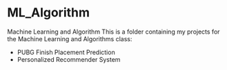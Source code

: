 # ML_Algorithm
Machine Learning and Algorithm
This is a folder containing my projects for the Machine Learning and Algorithms class:
- PUBG Finish Placement Prediction
- Personalized Recommender System
